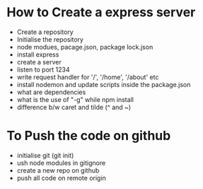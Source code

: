 # How to Create a express server

- Create a repository
- Initialise the repository
- node modues, pacage.json, package lock.json
- install express
- create a server
- listen to port 1234
- write request handler for '/', '/home', '/about' etc
- install nodemon and update scripts inside the package.json
- what are dependencies
- what is the use of "-g" while npm install
- difference b/w caret and tilde (^ and ~)

# To Push the code on github
- initialise git (git init)
- ush node modules in gitignore
- create a new repo on github
- push all code on remote origin
